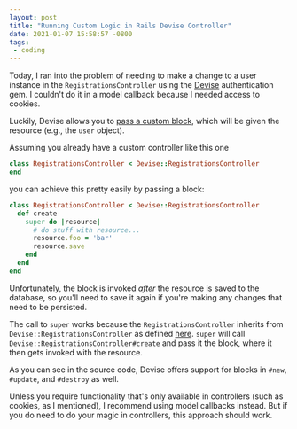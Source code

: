 ```yaml
---
layout: post
title: "Running Custom Logic in Rails Devise Controller"
date: 2021-01-07 15:58:57 -0800
tags:
 - coding
---
```


Today, I ran into the problem of needing to make a change to a user instance in the `RegistrationsController` using the [Devise](https://github.com/heartcombo/devise) authentication gem. I couldn't do it in a model callback because I needed access to cookies.

Luckily, Devise allows you to [pass a custom block](https://github.com/heartcombo/devise/blob/e3a00b27d19ba995891d7dd92394fe2900a789c2/app/controllers/devise/registrations_controller.rb#L20), which will be given the resource (e.g., the `user` object).

Assuming you already have a custom controller like this one

```rb
class RegistrationsController < Devise::RegistrationsController
end
```

you can achieve this pretty easily by passing a block:

```rb
class RegistrationsController < Devise::RegistrationsController
  def create
    super do |resource|
      # do stuff with resource...
      resource.foo = 'bar'
      resource.save
    end
  end
end
```

Unfortunately, the block is invoked *after* the resource is saved to the database, so you'll need to save it again if you're making any changes that need to be persisted.

The call to `super` works because the `RegistrationsController` inherits from `Devise::RegistrationsController` as defined [here](https://github.com/heartcombo/devise/blob/e3a00b27d19ba995891d7dd92394fe2900a789c2/app/controllers/devise/registrations_controller.rb). `super` will call `Devise::RegistrationsController#create` and pass it the block, where it then gets invoked with the resource.

As you can see in the source code, Devise offers support for blocks in `#new`, `#update`, and `#destroy` as well.

Unless you require functionality that's only available in controllers (such as cookies, as I mentioned), I recommend using model callbacks instead. But if you do need to do your magic in controllers, this approach should work.
